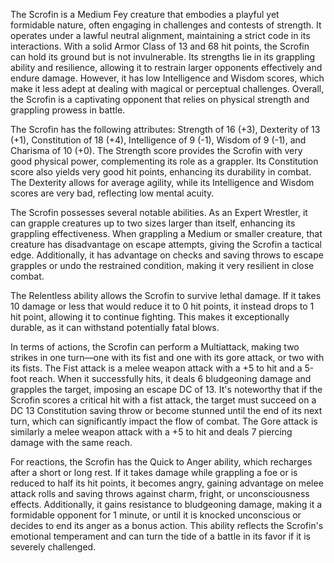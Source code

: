 The Scrofin is a Medium Fey creature that embodies a playful yet formidable nature, often engaging in challenges and contests of strength. It operates under a lawful neutral alignment, maintaining a strict code in its interactions. With a solid Armor Class of 13 and 68 hit points, the Scrofin can hold its ground but is not invulnerable. Its strengths lie in its grappling ability and resilience, allowing it to restrain larger opponents effectively and endure damage. However, it has low Intelligence and Wisdom scores, which make it less adept at dealing with magical or perceptual challenges. Overall, the Scrofin is a captivating opponent that relies on physical strength and grappling prowess in battle.

The Scrofin has the following attributes: Strength of 16 (+3), Dexterity of 13 (+1), Constitution of 18 (+4), Intelligence of 9 (-1), Wisdom of 9 (-1), and Charisma of 10 (+0). The Strength score provides the Scrofin with very good physical power, complementing its role as a grappler. Its Constitution score also yields very good hit points, enhancing its durability in combat. The Dexterity allows for average agility, while its Intelligence and Wisdom scores are very bad, reflecting low mental acuity.

The Scrofin possesses several notable abilities. As an Expert Wrestler, it can grapple creatures up to two sizes larger than itself, enhancing its grappling effectiveness. When grappling a Medium or smaller creature, that creature has disadvantage on escape attempts, giving the Scrofin a tactical edge. Additionally, it has advantage on checks and saving throws to escape grapples or undo the restrained condition, making it very resilient in close combat.

The Relentless ability allows the Scrofin to survive lethal damage. If it takes 10 damage or less that would reduce it to 0 hit points, it instead drops to 1 hit point, allowing it to continue fighting. This makes it exceptionally durable, as it can withstand potentially fatal blows.

In terms of actions, the Scrofin can perform a Multiattack, making two strikes in one turn—one with its fist and one with its gore attack, or two with its fists. The Fist attack is a melee weapon attack with a +5 to hit and a 5-foot reach. When it successfully hits, it deals 6 bludgeoning damage and grapples the target, imposing an escape DC of 13. It's noteworthy that if the Scrofin scores a critical hit with a fist attack, the target must succeed on a DC 13 Constitution saving throw or become stunned until the end of its next turn, which can significantly impact the flow of combat. The Gore attack is similarly a melee weapon attack with a +5 to hit and deals 7 piercing damage with the same reach.

For reactions, the Scrofin has the Quick to Anger ability, which recharges after a short or long rest. If it takes damage while grappling a foe or is reduced to half its hit points, it becomes angry, gaining advantage on melee attack rolls and saving throws against charm, fright, or unconsciousness effects. Additionally, it gains resistance to bludgeoning damage, making it a formidable opponent for 1 minute, or until it is knocked unconscious or decides to end its anger as a bonus action. This ability reflects the Scrofin's emotional temperament and can turn the tide of a battle in its favor if it is severely challenged.